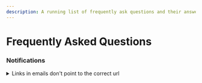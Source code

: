 ```yaml
---
description: A running list of frequently ask questions and their answers.
---
```


# Frequently Asked Questions

### Notifications

<details>

<summary>Links in emails don't point to the correct url</summary>

Make sure `APP_URL` is updated to the correct url as the links in emails are based off this as the base url.

</details>

